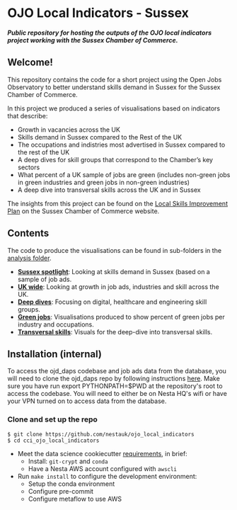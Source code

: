 <!-- #region -->

# OJO Local Indicators - Sussex

**_Public repository for hosting the outputs of the OJO local indicators project working with the Sussex Chamber of Commerce._**

## Welcome!

This repository contains the code for a short project using the Open Jobs Observatory to better understand skills demand in Sussex for the Sussex Chamber of Commerce.

In this project we produced a series of visualisations based on indicators that describe:

- Growth in vacancies across the UK
- Skills demand in Sussex compared to the Rest of the UK
- The occupations and indistries most advertised in Sussex compared to the rest of the UK
- A deep dives for skill groups that correspond to the Chamber’s key sectors
- What percent of a UK sample of jobs are green (includes non-green jobs in green industries and green jobs in non-green industries)
- A deep dive into transversal skills across the UK and in Sussex

The insights from this project can be found on the [Local Skills Improvement Plan](https://www.sussexchamberofcommerce.co.uk/Education%20Skills) on the Sussex Chamber of Commerce website.

## Contents

The code to produce the visualisations can be found in sub-folders in the [analysis folder](https://github.com/nestauk/ojo_local_indicators/tree/uk_wide/ojo_local_indicators/analysis).

- [**Sussex spotlight**](https://github.com/nestauk/ojo_local_indicators/tree/uk_wide/ojo_local_indicators/analysis): Looking at skills demand in Sussex (based on a sample of job ads.
- [**UK wide**](https://github.com/nestauk/ojo_local_indicators/tree/uk_wide/ojo_local_indicators/analysis): Looking at growth in job ads, industries and skill across the UK.
- [**Deep dives**](https://github.com/nestauk/ojo_local_indicators/tree/uk_wide/ojo_local_indicators/analysis): Focusing on digital, healthcare and engineering skill groups.
- [**Green jobs**](https://github.com/nestauk/ojo_local_indicators/tree/uk_wide/ojo_local_indicators/analysis): Visualisations produced to show percent of green jobs per industry and occupations.
- [**Transversal skills**](https://github.com/nestauk/ojo_local_indicators/tree/uk_wide/ojo_local_indicators/analysis): Visuals for the deep-dive into transversal skills.

## Installation (internal)

To access the ojd_daps codebase and job ads data from the database, you will need to clone the ojd_daps repo by following instructions [here](https://github.com/nestauk/ojd_daps#for-contributors). Make sure you have run export PYTHONPATH=\$PWD at the repository's root to access the codebase. You will need to either be on Nesta HQ's wifi or have your VPN turned on to access data from the database.

### Clone and set up the repo

```shell
$ git clone https://github.com/nestauk/ojo_local_indicators
$ cd cci_ojo_local_indicators
```

- Meet the data science cookiecutter [requirements](http://nestauk.github.io/ds-cookiecutter/quickstart), in brief:
  - Install: `git-crypt` and `conda`
  - Have a Nesta AWS account configured with `awscli`
- Run `make install` to configure the development environment:
  - Setup the conda environment
  - Configure pre-commit
  - Configure metaflow to use AWS

<!-- #endregion -->
